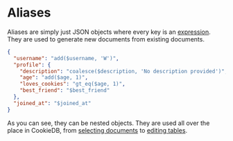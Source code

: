 # Aliases

Aliases are simply just JSON objects where every key is an [expression](/docs/getting-started/expressions). They are used to generate new documents from existing documents.

```json
{
  "username": "add($username, 'W')",
  "profile": {
    "description": "coalesce($description, 'No description provided')",
    "age": "add($age, 1)",
    "loves_cookies": "gt_eq($age, 1)",
    "best_friend": "$best_friend"
  },
  "joined_at": "$joined_at"
}
```

As you can see, they can be nested objects. They are used all over the place in CookieDB, from [selecting documents](/docs/basic-api/select-documents) to [editing tables](/docs/basic-api/edit-table).

